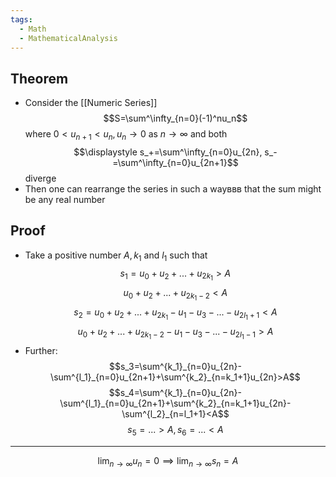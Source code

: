 ```yaml
---
tags:
  - Math
  - MathematicalAnalysis
---
```

## Theorem
- Consider the [[Numeric Series]] $$S=\sum^\infty_{n=0}(-1)^nu_n$$
where $0<u_{n+1}<u_n, u_n\to0$ as $n\to\infty$ and both $$\displaystyle s_+=\sum^\infty_{n=0}u_{2n}, s_-=\sum^\infty_{n=0}u_{2n+1}$$ diverge
- Then one can rearrange the series in such a wayввв that the sum might be any real number
## Proof
- Take a positive number $A, k_1$ and $l_1$ such that
	$$s_1=u_0+u_2+...+u_{2k_1}>A$$$$u_0+u_2+...+u_{2k_1-2}<A$$$$s_2=u_0+u_2+...+u_{2k_1}-u_1-u_3-...-u_{2l_1+1}<A$$$$u_0+u_2+...+u_{2k_1-2}-u_1-u_3-...-u_{2l_1-1}>A$$
- Further: $$s_3=\sum^{k_1}_{n=0}u_{2n}-\sum^{l_1}_{n=0}u_{2n+1}+\sum^{k_2}_{n=k_1+1}u_{2n}>A$$ $$s_4=\sum^{k_1}_{n=0}u_{2n}-\sum^{l_1}_{n=0}u_{2n+1}+\sum^{k_2}_{n=k_1+1}u_{2n}-\sum^{l_2}_{n=l_1+1}<A$$ $$s_5=...>A, s_6=...< A$$
---
$$\lim_{n\to\infty} u_n=0\implies \lim_{n\to\infty} s_n = A$$